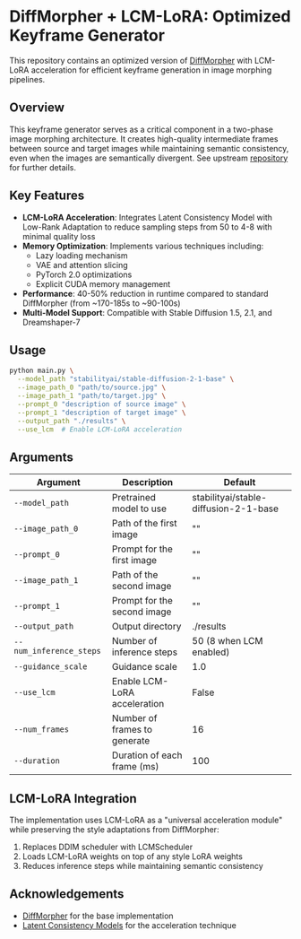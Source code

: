 # DiffMorpher + LCM-LoRA: Optimized Keyframe Generator

This repository contains an optimized version of [DiffMorpher](https://github.com/Kevin-thu/DiffMorpher) with LCM-LoRA acceleration for efficient keyframe generation in image morphing pipelines.

## Overview

This keyframe generator serves as a critical component in a two-phase image morphing architecture. It creates high-quality intermediate frames between source and target images while maintaining semantic consistency, even when the images are semantically divergent. See upstream [repository](https://github.com/nalin0503/FYP_ImageMorpher) for further details.

## Key Features

- **LCM-LoRA Acceleration**: Integrates Latent Consistency Model with Low-Rank Adaptation to reduce sampling steps from 50 to 4-8 with minimal quality loss
- **Memory Optimization**: Implements various techniques including:
  - Lazy loading mechanism
  - VAE and attention slicing
  - PyTorch 2.0 optimizations
  - Explicit CUDA memory management
- **Performance**: 40-50% reduction in runtime compared to standard DiffMorpher (from ~170-185s to ~90-100s)
- **Multi-Model Support**: Compatible with Stable Diffusion 1.5, 2.1, and Dreamshaper-7

## Usage

```bash
python main.py \
  --model_path "stabilityai/stable-diffusion-2-1-base" \
  --image_path_0 "path/to/source.jpg" \
  --image_path_1 "path/to/target.jpg" \
  --prompt_0 "description of source image" \
  --prompt_1 "description of target image" \
  --output_path "./results" \
  --use_lcm  # Enable LCM-LoRA acceleration
```

## Arguments

| Argument | Description | Default |
|----------|-------------|---------|
| `--model_path` | Pretrained model to use | stabilityai/stable-diffusion-2-1-base |
| `--image_path_0` | Path of the first image | "" |
| `--prompt_0` | Prompt for the first image | "" |
| `--image_path_1` | Path of the second image | "" |
| `--prompt_1` | Prompt for the second image | "" |
| `--output_path` | Output directory | ./results |
| `--num_inference_steps` | Number of inference steps | 50 (8 when LCM enabled) |
| `--guidance_scale` | Guidance scale | 1.0 |
| `--use_lcm` | Enable LCM-LoRA acceleration | False |
| `--num_frames` | Number of frames to generate | 16 |
| `--duration` | Duration of each frame (ms) | 100 |

## LCM-LoRA Integration

The implementation uses LCM-LoRA as a "universal acceleration module" while preserving the style adaptations from DiffMorpher:

1. Replaces DDIM scheduler with LCMScheduler
2. Loads LCM-LoRA weights on top of any style LoRA weights
3. Reduces inference steps while maintaining semantic consistency

## Acknowledgements

- [DiffMorpher](https://github.com/Kevin-thu/DiffMorpher) for the base implementation
- [Latent Consistency Models](https://github.com/luosiallen/latent-consistency-model) for the acceleration technique